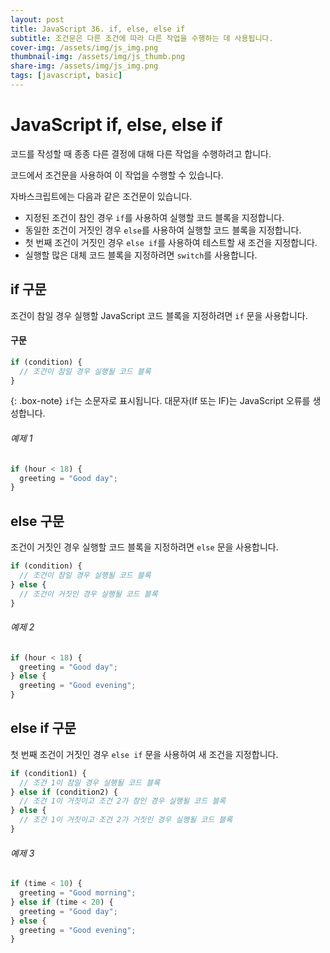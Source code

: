 ```yaml
---
layout: post
title: JavaScript 36. if, else, else if
subtitle: 조건문은 다른 조건에 따라 다른 작업을 수행하는 데 사용됩니다.
cover-img: /assets/img/js_img.png
thumbnail-img: /assets/img/js_thumb.png
share-img: /assets/img/js_img.png
tags: [javascript, basic]
---
```


# JavaScript if, else, else if

코드를 작성할 때 종종 다른 결정에 대해 다른 작업을 수행하려고 합니다.

코드에서 조건문을 사용하여 이 작업을 수행할 수 있습니다.

자바스크립트에는 다음과 같은 조건문이 있습니다.

+ 지정된 조건이 참인 경우 ```if```를 사용하여 실행할 코드 블록을 지정합니다.
+ 동일한 조건이 거짓인 경우 ```else```를 사용하여 실행할 코드 블록을 지정합니다.
+ 첫 번째 조건이 거짓인 경우 ```else if```를 사용하여 테스트할 새 조건을 지정합니다.
+ 실행할 많은 대체 코드 블록을 지정하려면 ```switch```를 사용합니다.

## if 구문

조건이 참일 경우 실행할 JavaScript 코드 블록을 지정하려면 ```if``` 문을 사용합니다.

#### 구문

```javascript
if (condition) {
  // 조건이 참일 경우 실행될 코드 블록
}
```

{: .box-note}
```if```는 소문자로 표시됩니다. 대문자(If 또는 IF)는 JavaScript 오류를 생성합니다.

###### 예제 1

```javascript
if (hour < 18) {
  greeting = "Good day";
}
```

## else 구문

조건이 거짓인 경우 실행할 코드 블록을 지정하려면 ```else``` 문을 사용합니다.

```javascript
if (condition) {
  // 조건이 참일 경우 실행될 코드 블록
} else {
  // 조건이 거짓인 경우 실행될 코드 블록
}
```

###### 예제 2

```javascript
if (hour < 18) {
  greeting = "Good day";
} else {
  greeting = "Good evening";
}
```

## else if 구문

첫 번째 조건이 거짓인 경우 ```else if``` 문을 사용하여 새 조건을 지정합니다.

```javascript
if (condition1) {
  // 조건 1이 참일 경우 실행될 코드 블록
} else if (condition2) {
  // 조건 1이 거짓이고 조건 2가 참인 경우 실행될 코드 블록
} else {
  // 조건 1이 거짓이고 조건 2가 거짓인 경우 실행될 코드 블록
}
```

###### 예제 3

```javascript
if (time < 10) {
  greeting = "Good morning";
} else if (time < 20) {
  greeting = "Good day";
} else {
  greeting = "Good evening";
}
```
